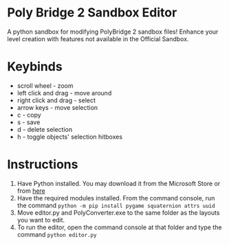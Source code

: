 # Poly Bridge 2 Sandbox Editor
 A python sandbox for modifying PolyBridge 2 sandbox files! Enhance your level creation with features not available in the Official Sandbox.

# Keybinds
- scroll wheel - zoom
- left click and drag - move around
- right click and drag - select
- arrow keys - move selection
- c - copy
- s - save
- d - delete selection
- h - toggle objects' selection hitboxes

# Instructions
1. Have Python installed. You may download it from the Microsoft Store or from [here](https://www.python.org/downloads/release/python-383/)
2. Have the required modules installed. From the command console, run the command `python -m pip install pygame squaternion attrs uuid`
3. Move editor.py and PolyConverter.exe to the same folder as the layouts you want to edit.
4. To run the editor, open the command console at that folder and type the command `python editor.py` 